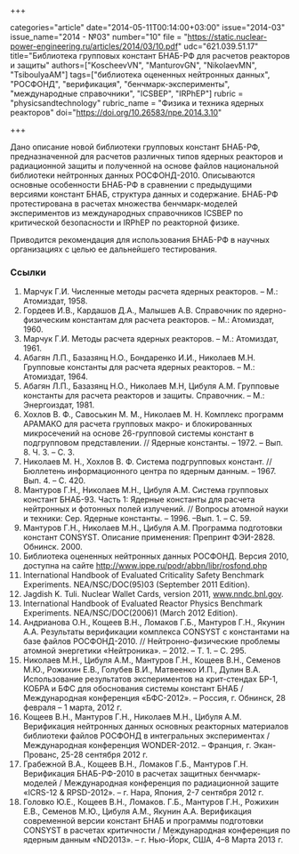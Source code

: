 +++

categories="article"
date="2014-05-11T00:14:00+03:00"
issue="2014-03"
issue_name="2014 - №03"
number="10"
file = "https://static.nuclear-power-engineering.ru/articles/2014/03/10.pdf"
udc="621.039.51.17"
title="Библиотека групповых констант БНАБ-РФ для расчетов реакторов и защиты"
authors=["KoscheevVN", "ManturovGN", "NikolaevMN", "TsiboulyaAM"]
tags=["библиотека оцененных нейтронных данных", "РОСФОНД", "верификация", "бенчмарк-эксперименты", "международные справочники", "ICSBEP", "IRPhEP"]
rubric = "physicsandtechnology"
rubric_name = "Физика и техника ядерных реакторов"
doi="https://doi.org/10.26583/npe.2014.3.10"

+++

Дано описание новой библиотеки групповых констант БНАБ-РФ, предназначенной для расчетов различных типов ядерных реакторов и радиационной защиты и полученной на основе файлов национальной библиотеки нейтронных данных РОСФОНД-2010. Описываются основные особенности БНАБ-РФ в сравнении с предыдущими версиями констант БНАБ, структура данных и содержание. БНАБ-РФ протестирована в расчетах множества бенчмарк-моделей экспериментов из международных справочников ICSBEP по критической безопасности и IRPhEP по реакторной физике.

Приводится рекомендация для использования БНАБ-РФ в научных организациях с целью ее дальнейшего тестирования.

### Ссылки

1. Марчук Г.И. Численные методы расчета ядерных реакторов. – М.: Атомиздат, 1958.
2. Гордеев И.В., Кардашов Д.А., Малышев А.В. Справочник по ядерно-физическим константам для расчета реакторов. – М.: Атомиздат, 1960.
3. Марчук Г.И. Методы расчета ядерных реакторов. – М.: Атомиздат, 1961.
4. Абагян Л.П., Базазянц Н.О., Бондаренко И.И., Николаев М.Н. Групповые константы для расчета ядерных реакторов. – М.: Атомиздат, 1964.
5. Абагян Л.П., Базазянц Н.О., Николаев М.Н, Цибуля А.М. Групповые константы для расчета реакторов и защиты. Справочник. – М.: Энергоиздат, 1981.
6. Хохлов В. Ф., Савоськин М. М., Николаев М. Н. Комплекс программ АРАМАКО для расчета групповых макро- и блокированных микросечений на основе 26-групповой системы констант в подгрупповом представлении. // Ядерные константы. – 1972. – Вып. 8. Ч. 3. – С. 3.
7. Николаев М. Н., Хохлов В. Ф. Система подгрупповых констант. // Бюллетень информационного центра по ядерным данным. – 1967. Вып. 4. – С. 420.
8. Мантуров Г.Н., Николаев М.Н., Цибуля А.М. Система групповых констант БНАБ-93. Часть 1: Ядерные константы для расчета нейтронных и фотонных полей излучений. // Вопросы атомной науки и техники: Сер. Ядерные константы. – 1996. –Вып. 1. – С. 59.
9. Мантуров Г.Н., Николаев М.Н., Цибуля А.М. Программа подготовки констант CONSYST. Описание применения: Препринт ФЭИ-2828. Обнинск. 2000.
10. Библиотека оцененных нейтронных данных РОСФОНД. Версия 2010, доступна на сайте http://www.ippe.ru/podr/abbn/libr/rosfond.php
11. International Handbook of Evaluated Criticality Safety Benchmark Experiments. NEA/NSC/DOC(95)03 (September 2011 Edition).
12. Jagdish K. Tuli. Nuclear Wallet Cards, version 2011, www.nndc.bnl.gov.
13. International Handbook of Evaluated Reactor Physics Benchmark Experiments. NEA/NSC/DOC(2006)1 (March 2012 Edition).
14. Андрианова О.Н., Кощеев В.Н., Ломаков Г.Б., Мантуров Г.Н., Якунин А.А. Результаты верификации комплекса CONSYST с константами на базе файлов РОСФОНД-2010. // Нейтронно-физические проблемы атомной энергетики «Нейтроника». – 2012. – Т. 1. – С. 295.
15. Николаев М.Н., Цибуля А.М., Мантуров Г.Н., Кощеев В.Н., Семенов М.Ю., Рожихин Е.В., Голубев В.И., Матвеенко И.П., Дулин В.А. Использование результатов экспериментов на крит-стендах БР-1, КОБРА и БФС для обоснования системы констант БНАБ / Международная конференция «БФС-2012». – Россия, г. Обнинск, 28 февраля – 1 марта, 2012 г.
16. Кощеев В.Н., Мантуров Г.Н., Николаев М.Н., Цибуля А.М. Верификация нейтронных данных основных реакторных материалов библиотеки файлов РОСФОНД в интегральных экспериментах / Международная конференция WONDER-2012. – Франция, г. Экан-Прованс, 25-28 сентября 2012 г.
17. Грабежной В.А., Кощеев В.Н., Ломаков Г.Б., Мантуров Г.Н. Верификация БНАБ-РФ-2010 в расчетах защитных бенчмарк-моделей / Международная конференция по радиационной защите «ICRS-12 & RPSD-2012». – г. Нара, Япония, 2-7 сентября 2012 г.
18. Головко Ю.Е., Кощеев В.Н., Ломаков. Г.Б., Мантуров Г.Н., Рожихин Е.В., Семенов М.Ю., Цибуля А.М., Якунин А.А. Верификация современной версии констант БНАБ и программы подготовки CONSYST в расчетах критичности / Международная конференция по ядерным данным «ND2013». – г. Нью-Йорк, США, 4–8 Марта 2013 г.